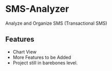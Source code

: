 # SMS-Analyzer
Analyze and Organize SMS (Transactional SMS)

## Features
* Chart View
* More Features to be Added
* Project still in barebones level.
